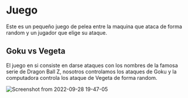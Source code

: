 # Juego
Este es un pequeño juego de pelea entre la maquina que ataca de forma random y un jugador que elige su ataque.
## Goku vs Vegeta
El juego en si consiste en darse ataques con los nombres de la famosa serie de Dragon Ball Z, nosotros controlamos 
los ataques de Goku y la computadora controla los ataque de Vegeta de forma random.

![Screenshot from 2022-09-28 19-47-05](https://user-images.githubusercontent.com/112536136/192913656-bb8f261c-3d71-4399-94fc-a722089296a1.png)
